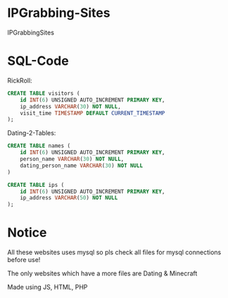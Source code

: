 # IPGrabbing-Sites
IPGrabbingSites
# SQL-Code

RickRoll:
```sql
CREATE TABLE visitors (
    id INT(6) UNSIGNED AUTO_INCREMENT PRIMARY KEY,
    ip_address VARCHAR(30) NOT NULL,
    visit_time TIMESTAMP DEFAULT CURRENT_TIMESTAMP
);
```

Dating-2-Tables:
```sql
CREATE TABLE names (
    id INT(6) UNSIGNED AUTO_INCREMENT PRIMARY KEY,
    person_name VARCHAR(30) NOT NULL,
    dating_person_name VARCHAR(30) NOT NULL
)
```
```sql
CREATE TABLE ips (
    id INT(6) UNSIGNED AUTO_INCREMENT PRIMARY KEY,
    ip_address VARCHAR(50) NOT NULL
);
```

# Notice
All these websites uses mysql so pls check all files for mysql connections before use!

The only websites which have a more files are Dating & Minecraft

Made using JS, HTML, PHP